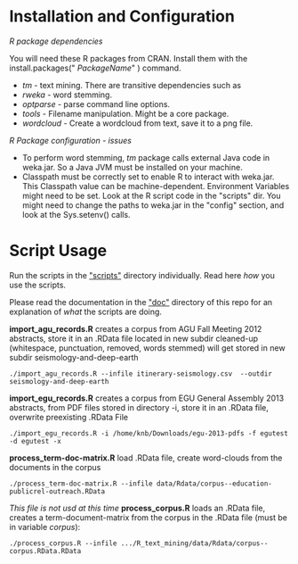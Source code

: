 Installation and Configuration
=========

*R package dependencies*

You will need these R packages from CRAN. Install them with the install.packages(" *PackageName*" ) command.

 - *tm* - text mining. There are transitive dependencies such as
 - *rweka* - word stemming.
 - *optparse* - parse command line options.
 - *tools* -  Filename manipulation. Might be a core package.
 - *wordcloud* - Create a wordcloud from text, save it to a png file.

*R Package configuration - issues*

 - To perform word stemming, *tm* package calls external Java code in weka.jar. So a Java JVM must be installed on your machine. 
 - Classpath must be correctly set to enable R to interact with weka.jar. This Classpath value can be machine-dependent. Environment Variables might need to be set.
 Look at the R script code in the "scripts" dir. You might need to change the paths to weka.jar in the "config" section, and look at the Sys.setenv() calls.

Script Usage
=========

Run the scripts in the ["scripts"](scripts) directory individually. Read here *how* you use the scripts.

Please read the documentation in the ["doc"](doc) directory of this repo for an explanation of  *what* the scripts are doing.

**import_agu_records.R** creates a corpus from AGU Fall Meeting 2012 abstracts, store it in an .RData file located in new subdir
    cleaned-up (whitespace, punctuation, removed, words stemmed) will get stored in new subdir seismology-and-deep-earth

    ./import_agu_records.R --infile itinerary-seismology.csv  --outdir seismology-and-deep-earth
 
**import_egu_records.R** creates a corpus from EGU General Assembly 2013 abstracts, from PDF files stored in directory -i, store it in an .RData file, overwrite preexisting .RData File

    ./import_egu_records.R -i /home/knb/Downloads/egu-2013-pdfs -f egutest -d egutest -x

**process_term-doc-matrix.R** load .RData file, create word-clouds from the documents in the corpus

    ./process_term-doc-matrix.R --infile data/Rdata/corpus--education-publicrel-outreach.RData
 
*This file is not usd at this time*
**process_corpus.R** loads an .RData file, creates a term-document-matrix from the corpus in the .RData file (must be in variable *corpus*):

    ./process_corpus.R --infile .../R_text_mining/data/Rdata/corpus--corpus.RData.RData
    


